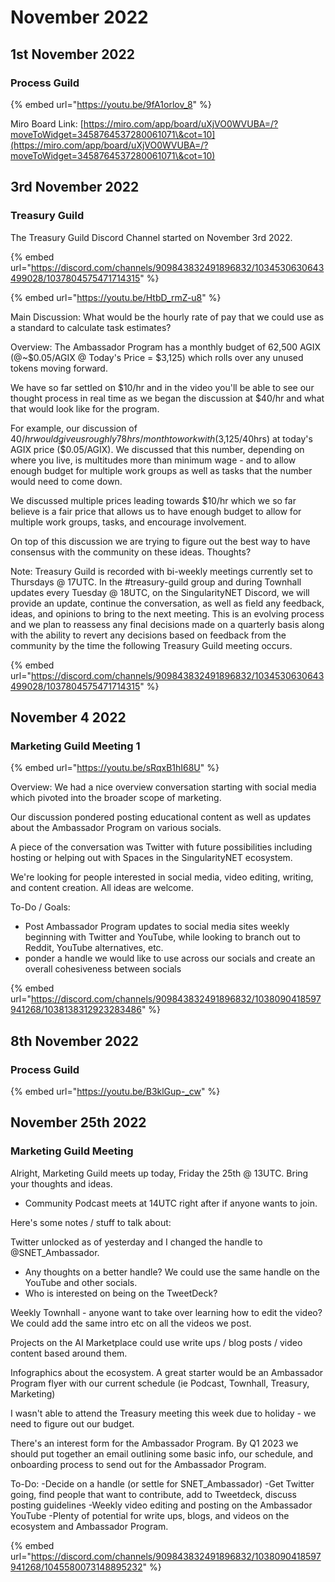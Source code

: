 # November 2022

## 1st November 2022

### Process Guild

{% embed url="https://youtu.be/9fA1orlov_8" %}

Miro Board Link: [https://miro.com/app/board/uXjVO0WVUBA=/?moveToWidget=3458764537280061071\&cot=10](https://miro.com/app/board/uXjVO0WVUBA=/?moveToWidget=3458764537280061071\&cot=10)

## 3rd November 2022

### Treasury Guild

The Treasury Guild Discord Channel started on November 3rd 2022.

{% embed url="https://discord.com/channels/909843832491896832/1034530630643499028/1037804575471714315" %}

{% embed url="https://youtu.be/HtbD_rmZ-u8" %}

Main Discussion: What would be the hourly rate of pay that we could use as a standard to calculate task estimates?

Overview: The Ambassador Program has a monthly budget of 62,500 AGIX (@\~$0.05/AGIX @ Today's Price = $3,125) which rolls over any unused tokens moving forward.

We have so far settled on $10/hr and in the video you'll be able to see our thought process in real time as we began the discussion at $40/hr and what that would look like for the program.

For example, our discussion of $40/hr would give us roughly 78hrs/month to work with ($3,125/40hrs) at today's AGIX price ($0.05/AGIX). We discussed that this number, depending on where you live, is multitudes more than minimum wage - and to allow enough budget for multiple work groups as well as tasks that the number would need to come down.

We discussed multiple prices leading towards $10/hr which we so far believe is a fair price that allows us to have enough budget to allow for multiple work groups, tasks, and encourage involvement.

On top of this discussion we are trying to figure out the best way to have consensus with the community on these ideas. Thoughts?

Note: Treasury Guild is recorded with bi-weekly meetings currently set to Thursdays @ 17UTC. In the #treasury-guild group and during Townhall updates every Tuesday @ 18UTC, on the SingularityNET Discord, we will provide an update, continue the conversation, as well as field any feedback, ideas, and opinions to bring to the next meeting. This is an evolving process and we plan to reassess any final decisions made on a quarterly basis along with the ability to revert any decisions based on feedback from the community by the time the following Treasury Guild meeting occurs.

{% embed url="https://discord.com/channels/909843832491896832/1034530630643499028/1037804575471714315" %}

## November 4 2022

### Marketing Guild Meeting 1

{% embed url="https://youtu.be/sRqxB1hI68U" %}

Overview: We had a nice overview conversation starting with social media which pivoted into the broader scope of marketing.

Our discussion pondered posting educational content as well as updates about the Ambassador Program on various socials.

A piece of the conversation was Twitter with future possibilities including hosting or helping out with Spaces in the SingularityNET ecosystem.

We're looking for people interested in social media, video editing, writing, and content creation. All ideas are welcome.&#x20;

To-Do / Goals:

* Post Ambassador Program updates to social media sites weekly beginning with Twitter and YouTube, while looking to branch out to Reddit, YouTube alternatives, etc.
* ponder a handle we would like to use across our socials and create an overall cohesiveness between socials

{% embed url="https://discord.com/channels/909843832491896832/1038090418597941268/1038138312923283486" %}


## 8th November 2022

### Process Guild

{% embed url="https://youtu.be/B3klGup-_cw" %}

## November 25th 2022

### Marketing Guild Meeting

Alright, Marketing Guild meets up today, Friday the 25th @ 13UTC. Bring your thoughts and ideas.

* Community Podcast meets at 14UTC right after if anyone wants to join.

Here's some notes / stuff to talk about:

Twitter unlocked as of yesterday and I changed the handle to @SNET\_Ambassador.

* Any thoughts on a better handle? We could use the same handle on the YouTube and other socials.
* Who is interested on being on the TweetDeck?

Weekly Townhall - anyone want to take over learning how to edit the video? We could add the same intro etc on all the videos we post.

Projects on the AI Marketplace could use write ups / blog posts / video content based around them.

Infographics about the ecosystem. A great starter would be an Ambassador Program flyer with our current schedule (ie Podcast, Townhall, Treasury, Marketing)

I wasn't able to attend the Treasury meeting this week due to holiday - we need to figure out our budget.

There's an interest form for the Ambassador Program. By Q1 2023 we should put together an email outlining some basic info, our schedule, and onboarding process to send out for the Ambassador Program.

To-Do: -Decide on a handle (or settle for SNET\_Ambassador) -Get Twitter going, find people that want to contribute, add to Tweetdeck, discuss posting guidelines -Weekly video editing and posting on the Ambassador YouTube -Plenty of potential for write ups, blogs, and videos on the ecosystem and Ambassador Program.

{% embed url="https://discord.com/channels/909843832491896832/1038090418597941268/1045580073148895232" %}

